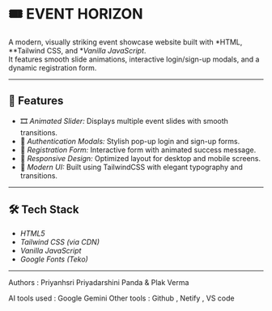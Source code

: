 # 🎟 EVENT HORIZON

A modern, visually striking event showcase website built with *HTML, **Tailwind CSS, and **Vanilla JavaScript*.  
It features smooth slide animations, interactive login/sign-up modals, and a dynamic registration form.

---

## 🚀 Features

- 🎞 *Animated Slider:* Displays multiple event slides with smooth transitions.
- 🔐 *Authentication Modals:* Stylish pop-up login and sign-up forms.
- 📝 *Registration Form:* Interactive form with animated success message.
- 📱 *Responsive Design:* Optimized layout for desktop and mobile screens.
- 💫 *Modern UI:* Built using TailwindCSS with elegant typography and transitions.

---

## 🛠 Tech Stack

- *HTML5*  
- *Tailwind CSS (via CDN)*  
- *Vanilla JavaScript*  
- *Google Fonts (Teko)*  

---

Authors : Priyanhsri Priyadarshini Panda & Plak Verma

AI tools used : Google Gemini 
Other tools : Github , Netify , VS code 
